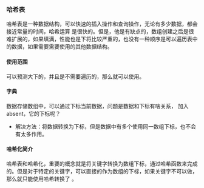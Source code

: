 ### 哈希表

哈希表是一种数据结构，可以快速的插入操作和查询操作，无论有多少数据，都会接近常量的时间，哈希运算 是很快的。但是，他是有缺点的，数组创建之后是很难扩展的，如果填满，性能也是下将比较严重的，也没有一种顺序是可以遍历表中的数据，如果需要需要使用的其他数据结构。

#### 使用范围

可以预测大下的，并且是不需要遍历的，那么就可以使用。

#### 字典

数据存储数组中，可以通过下标当前数据，问题是数据和下标有啥关系， 加入absent，它的下标呢？

- 解决方法：将数据转换为下标，但是数据中有多个使用同一数组下标，也不会有太多作用。

#### 哈希化简介

哈希表和哈希化，重要的概念就是将关键字转换为数组下标，通过哈希函数来完成的。但是对于特定的关键字，可以直接的作为数组的下标，如果关键字不可以做，那么就只能使用哈希转换了 。























